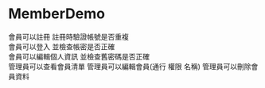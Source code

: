 # MemberDemo	
會員可以註冊 註冊時驗證帳號是否重複	
會員可以登入 並檢查帳密是否正確	
會員可以編輯個人資訊 並檢查舊密碼是否正確	
管理員可以查看會員清單	
管理員可以編輯會員(通行 權限 名稱)	
管理員可以刪除會員資料	
